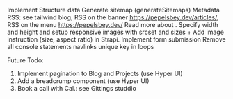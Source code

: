 Implement Structure data
Generate sitemap (generateSitemaps)
Metadata
RSS: see tailwind blog, RSS on the banner https://pepelsbey.dev/articles/, RSS on the menu https://pepelsbey.dev/
Read more about <Image>. Specify width and height and setup responsive images with srcset and sizes + Add image instruction (size, aspect ratio) in Strapi.
Implement form submission
Remove all console statements
navlinks
unique key in loops



Future Todo:
1. Implement pagination to Blog and Projects (use Hyper UI)
2. Add a breadcrump component (use Hyper UI)
3. Book a call with Cal.: see Gittings studdio
